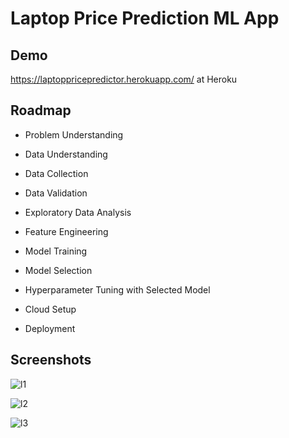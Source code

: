 # Laptop Price Prediction ML App


 
## Demo

https://laptoppricepredictor.herokuapp.com/  at Heroku

## Roadmap

- Problem Understanding

- Data Understanding

- Data Collection

- Data Validation

- Exploratory Data Analysis

- Feature Engineering

- Model Training

- Model Selection

- Hyperparameter Tuning with Selected Model

- Cloud Setup

- Deployment 

  
## Screenshots

![l1](https://user-images.githubusercontent.com/72372136/129600392-b0df8216-4306-47fc-90ee-6044b781f294.JPG)


![l2](https://user-images.githubusercontent.com/72372136/129600587-c95798bd-d6ff-44a5-9809-d1d539537f4a.JPG)


![l3](https://user-images.githubusercontent.com/72372136/129600609-98be1c8e-6f6e-4148-9e49-55026787de69.JPG)


